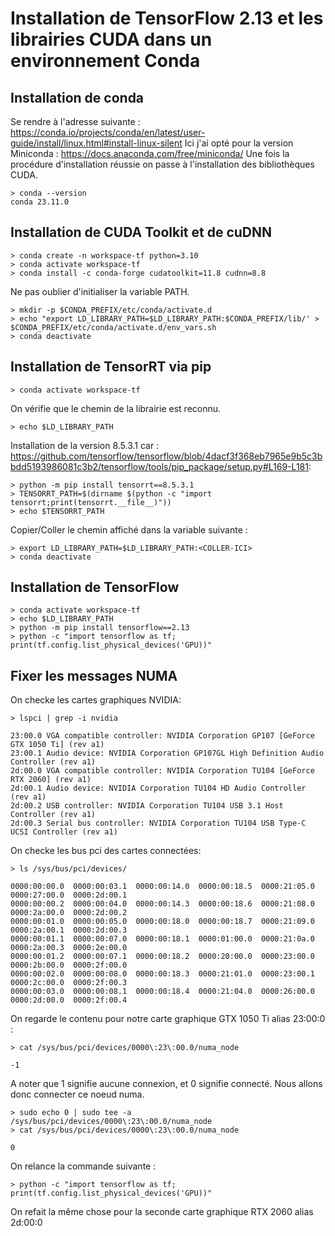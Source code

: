 # Installation de TensorFlow 2.13 et les librairies CUDA dans un environnement Conda

## Installation de conda

Se rendre à l'adresse suivante : <https://conda.io/projects/conda/en/latest/user-guide/install/linux.html#install-linux-silent>
Ici j'ai opté pour la version Miniconda : <https://docs.anaconda.com/free/miniconda/>
Une fois la procédure d'installation réussie on passe à l'installation des bibliothèques CUDA.

    > conda --version
    conda 23.11.0

## Installation de CUDA Toolkit et de cuDNN

    > conda create -n workspace-tf python=3.10
    > conda activate workspace-tf
    > conda install -c conda-forge cudatoolkit=11.8 cudnn=8.8

Ne pas oublier d'initialiser la variable PATH.

    > mkdir -p $CONDA_PREFIX/etc/conda/activate.d
    > echo "export LD_LIBRARY_PATH=$LD_LIBRARY_PATH:$CONDA_PREFIX/lib/' > $CONDA_PREFIX/etc/conda/activate.d/env_vars.sh
    > conda deactivate

## Installation de TensorRT via pip

    > conda activate workspace-tf

On vérifie que le chemin de la librairie est reconnu.

    > echo $LD_LIBRARY_PATH

Installation de la version 8.5.3.1 car : <https://github.com/tensorflow/tensorflow/blob/4dacf3f368eb7965e9b5c3bbdd5193986081c3b2/tensorflow/tools/pip_package/setup.py#L169-L181>:

    > python -m pip install tensorrt==8.5.3.1
    > TENSORRT_PATH=$(dirname $(python -c "import tensorrt;print(tensorrt.__file__)"))
    > echo $TENSORRT_PATH

Copier/Coller le chemin affiché dans la variable suivante :

    > export LD_LIBRARY_PATH=$LD_LIBRARY_PATH:<COLLER-ICI>
    > conda deactivate

## Installation de TensorFlow

    > conda activate workspace-tf
    > echo $LD_LIBRARY_PATH
    > python -m pip install tensorflow==2.13
    > python -c "import tensorflow as tf; print(tf.config.list_physical_devices('GPU))"

## Fixer les messages NUMA

On checke les cartes graphiques NVIDIA:

    > lspci | grep -i nvidia

    23:00.0 VGA compatible controller: NVIDIA Corporation GP107 [GeForce GTX 1050 Ti] (rev a1)
    23:00.1 Audio device: NVIDIA Corporation GP107GL High Definition Audio Controller (rev a1)
    2d:00.0 VGA compatible controller: NVIDIA Corporation TU104 [GeForce RTX 2060] (rev a1)
    2d:00.1 Audio device: NVIDIA Corporation TU104 HD Audio Controller (rev a1)
    2d:00.2 USB controller: NVIDIA Corporation TU104 USB 3.1 Host Controller (rev a1)
    2d:00.3 Serial bus controller: NVIDIA Corporation TU104 USB Type-C UCSI Controller (rev a1)

On checke les bus pci des cartes connectées:

    > ls /sys/bus/pci/devices/

    0000:00:00.0  0000:00:03.1  0000:00:14.0  0000:00:18.5  0000:21:05.0  0000:27:00.0  0000:2d:00.1
    0000:00:00.2  0000:00:04.0  0000:00:14.3  0000:00:18.6  0000:21:08.0  0000:2a:00.0  0000:2d:00.2
    0000:00:01.0  0000:00:05.0  0000:00:18.0  0000:00:18.7  0000:21:09.0  0000:2a:00.1  0000:2d:00.3
    0000:00:01.1  0000:00:07.0  0000:00:18.1  0000:01:00.0  0000:21:0a.0  0000:2a:00.3  0000:2e:00.0
    0000:00:01.2  0000:00:07.1  0000:00:18.2  0000:20:00.0  0000:23:00.0  0000:2b:00.0  0000:2f:00.0
    0000:00:02.0  0000:00:08.0  0000:00:18.3  0000:21:01.0  0000:23:00.1  0000:2c:00.0  0000:2f:00.3
    0000:00:03.0  0000:00:08.1  0000:00:18.4  0000:21:04.0  0000:26:00.0  0000:2d:00.0  0000:2f:00.4

On regarde le contenu pour notre carte graphique GTX 1050 Ti alias 23:00:0 :

    > cat /sys/bus/pci/devices/0000\:23\:00.0/numa_node

    -1

A noter que 1 signifie aucune connexion, et 0 signifie connecté.
Nous allons donc connecter ce noeud numa.

    > sudo echo 0 | sudo tee -a /sys/bus/pci/devices/0000\:23\:00.0/numa_node
    > cat /sys/bus/pci/devices/0000\:23\:00.0/numa_node

    0

On relance la commande suivante :

    > python -c "import tensorflow as tf; print(tf.config.list_physical_devices('GPU))"

On refait la même chose pour la seconde carte graphique RTX 2060 alias 2d:00:0
